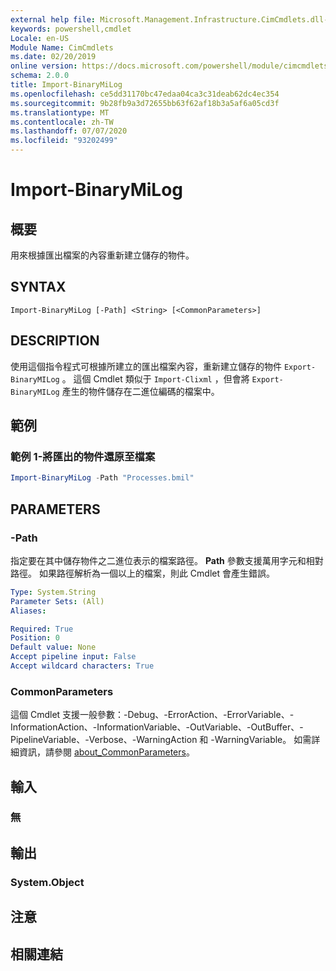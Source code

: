 ```yaml
---
external help file: Microsoft.Management.Infrastructure.CimCmdlets.dll-Help.xml
keywords: powershell,cmdlet
Locale: en-US
Module Name: CimCmdlets
ms.date: 02/20/2019
online version: https://docs.microsoft.com/powershell/module/cimcmdlets/import-binarymilog?WT.mc_id=ps-gethelp
schema: 2.0.0
title: Import-BinaryMiLog
ms.openlocfilehash: ce5dd31170bc47edaa04ca3c31deab62dc4ec354
ms.sourcegitcommit: 9b28fb9a3d72655bb63f62af18b3a5af6a05cd3f
ms.translationtype: MT
ms.contentlocale: zh-TW
ms.lasthandoff: 07/07/2020
ms.locfileid: "93202499"
---
```

# Import-BinaryMiLog

## 概要
用來根據匯出檔案的內容重新建立儲存的物件。

## SYNTAX

```
Import-BinaryMiLog [-Path] <String> [<CommonParameters>]
```

## DESCRIPTION

使用這個指令程式可根據所建立的匯出檔案內容，重新建立儲存的物件 `Export-BinaryMILog` 。 這個 Cmdlet 類似于 `Import-Clixml` ，但會將 `Export-BinaryMILog` 產生的物件儲存在二進位編碼的檔案中。

## 範例

### 範例 1-將匯出的物件還原至檔案

```powershell
Import-BinaryMiLog -Path "Processes.bmil"
```

## PARAMETERS

### -Path

指定要在其中儲存物件之二進位表示的檔案路徑。 **Path** 參數支援萬用字元和相對路徑。 如果路徑解析為一個以上的檔案，則此 Cmdlet 會產生錯誤。

```yaml
Type: System.String
Parameter Sets: (All)
Aliases:

Required: True
Position: 0
Default value: None
Accept pipeline input: False
Accept wildcard characters: True
```

### CommonParameters
這個 Cmdlet 支援一般參數：-Debug、-ErrorAction、-ErrorVariable、-InformationAction、-InformationVariable、-OutVariable、-OutBuffer、-PipelineVariable、-Verbose、-WarningAction 和 -WarningVariable。 如需詳細資訊，請參閱 [about_CommonParameters](https://go.microsoft.com/fwlink/?LinkID=113216)。

## 輸入

### 無

## 輸出

### System.Object

## 注意

## 相關連結
